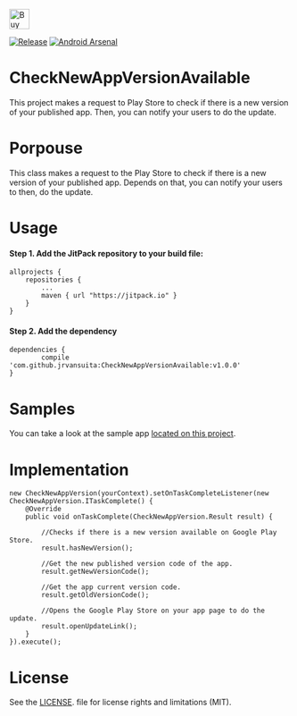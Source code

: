  <a href='https://ko-fi.com/A406JCM' target='_blank'><img height='36' style='border:0px;height:36px;' src='https://az743702.vo.msecnd.net/cdn/kofi4.png?v=f' border='0' alt='Buy Me a Coffee at ko-fi.com' /></a>

[![Release](https://jitpack.io/v/jrvansuita/CheckNewAppVersionAvailable.svg)](https://jitpack.io/#jrvansuita/CheckNewAppVersionAvailable)
[![Android Arsenal](https://img.shields.io/badge/Android%20Arsenal-CheckNewAppVersionAvailable-green.svg?style=true)](https://android-arsenal.com/details/1/4573)


# CheckNewAppVersionAvailable
This project makes a request to Play Store to check if there is a new version of your published app. Then, you can notify your users to do the update.

# Porpouse

This class makes a request to the Play Store to check if there is a new version of your published app. Depends on that, you can notify your users to then,  do the update.


# Usage

#### Step 1. Add the JitPack repository to your build file:

    allprojects {
		repositories {
			...
			maven { url "https://jitpack.io" }
		}
	}

#### Step 2. Add the dependency

    dependencies {
	        compile 'com.github.jrvansuita:CheckNewAppVersionAvailable:v1.0.0'
	}

# Samples
 You can take a look at the sample app [located on this project](/app/).

# Implementation

    new CheckNewAppVersion(yourContext).setOnTaskCompleteListener(new CheckNewAppVersion.ITaskComplete() {
        @Override
        public void onTaskComplete(CheckNewAppVersion.Result result) {

            //Checks if there is a new version available on Google Play Store.
            result.hasNewVersion();

            //Get the new published version code of the app.
            result.getNewVersionCode();

            //Get the app current version code.
            result.getOldVersionCode();

            //Opens the Google Play Store on your app page to do the update.
            result.openUpdateLink();
        }
    }).execute();

   
# License
See the [LICENSE](/LICENSE.txt). file for license rights and limitations (MIT).
